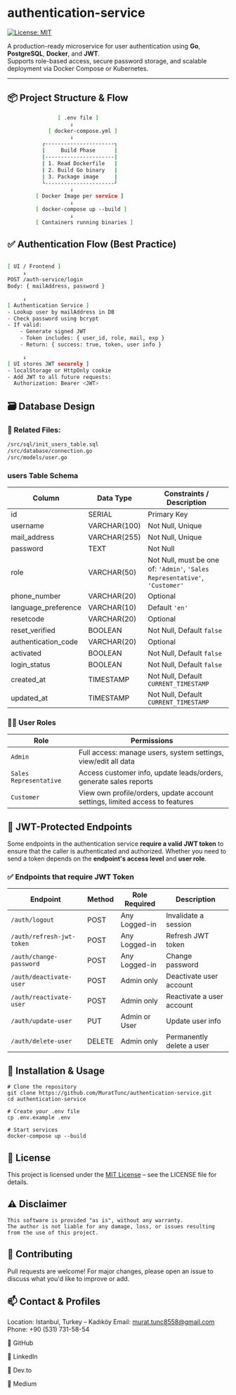 # authentication-service

[![License: MIT](https://img.shields.io/badge/License-MIT-yellow.svg)](LICENSE)

A production-ready microservice for user authentication using **Go**, **PostgreSQL**, **Docker**, and **JWT**.  
Supports role-based access, secure password storage, and scalable deployment via Docker Compose or Kubernetes.

---

## 📦 Project Structure & Flow

```bash
                [ .env file ]
                    ↓
             [ docker-compose.yml ]
                    ↓
           ┌----------------------┐
           |     Build Phase      |
           |----------------------|
           | 1. Read Dockerfile   |
           | 2. Build Go binary   |
           | 3. Package image     |
           └----------------------┘
                    ↓
         [ Docker Image per service ]
                    ↓
         [ docker-compose up --build ]
                    ↓
         [ Containers running binaries ]
```



## ✅ Authentication Flow (Best Practice)
```bash

[ UI / Frontend ]
     ↓
POST /auth-service/login
Body: { mailAddress, password }

     ↓
[ Authentication Service ]
- Lookup user by mailAddress in DB
- Check password using bcrypt
- If valid:
    - Generate signed JWT
    - Token includes: { user_id, role, mail, exp }
    - Return: { success: true, token, user info }

     ↓
[ UI stores JWT securely ]
- localStorage or HttpOnly cookie
- Add JWT to all future requests:
  Authorization: Bearer <JWT>
```

## 🗃️ Database Design
### 📂 Related Files:
```bash
/src/sql/init_users_table.sql  
/src/database/connection.go  
/src/models/user.go
```

### users Table Schema

| Column               | Data Type       | Constraints / Description                                                   |
|----------------------|----------------|------------------------------------------------------------------------------|
| id                   | SERIAL          | Primary Key                                                                 |
| username             | VARCHAR(100)    | Not Null, Unique                                                            |
| mail_address         | VARCHAR(255)    | Not Null, Unique                                                            |
| password             | TEXT            | Not Null                                                                    |
| role                 | VARCHAR(50)     | Not Null, must be one of: `'Admin'`, `'Sales Representative'`, `'Customer'` |
| phone_number         | VARCHAR(20)     | Optional                                                                    |
| language_preference  | VARCHAR(10)     | Default `'en'`                                                              |
| resetcode            | VARCHAR(20)     | Optional                                                                    |
| reset_verified       | BOOLEAN         | Not Null, Default `false`                                                   |
| authentication_code  | VARCHAR(20)     | Optional                                                                    |
| activated            | BOOLEAN         | Not Null, Default `false`                                                   |
| login_status         | BOOLEAN         | Not Null, Default `false`                                                   |
| created_at           | TIMESTAMP       | Not Null, Default `CURRENT_TIMESTAMP`                                       |
| updated_at           | TIMESTAMP       | Not Null, Default `CURRENT_TIMESTAMP`                                       |


### 🧑‍💼 User Roles

| Role                | Permissions                                                                 |
|---------------------|------------------------------------------------------------------------------|
| `Admin`             | Full access: manage users, system settings, view/edit all data               |
| `Sales Representative` | Access customer info, update leads/orders, generate sales reports            |
| `Customer`          | View own profile/orders, update account settings, limited access to features |

##  🔐 JWT-Protected Endpoints

Some endpoints in the authentication service **require a valid JWT token** to ensure that the caller is authenticated and authorized. Whether you need to send a token depends on the **endpoint's access level** and **user role**.

### ✅ Endpoints that **require** JWT Token

| Endpoint                      | Method | Role Required | Description                               |
|-------------------------------|--------|----------------|------------------------------------------|
| `/auth/logout`                | POST   | Any Logged-in  | Invalidate a session                     |
| `/auth/refresh-jwt-token`     | POST   | Any Logged-in  | Refresh JWT token                        |
| `/auth/change-password`       | POST   | Any Logged-in  | Change password                          |
| `/auth/deactivate-user`       | POST   | Admin only     | Deactivate user account                  |
| `/auth/reactivate-user`       | POST   | Admin only     | Reactivate a user account                |
| `/auth/update-user`           | PUT    | Admin or User  | Update user info                         |
| `/auth/delete-user`           | DELETE | Admin only     | Permanently delete a user                |

## 🚀 Installation & Usage
```
# Clone the repository
git clone https://github.com/MuratTunc/authentication-service.git
cd authentication-service

# Create your .env file
cp .env.example .env

# Start services
docker-compose up --build
```


## 📜 License
This project is licensed under the [MIT License](LICENSE) – see the LICENSE file for details.


## ⚠️ Disclaimer
```
This software is provided "as is", without any warranty.
The author is not liable for any damage, loss, or issues resulting from the use of this project.
```


## 💬 Contributing
Pull requests are welcome!
For major changes, please open an issue to discuss what you'd like to improve or add.

## 📫 Contact & Profiles
Location: Istanbul, Turkey – Kadıköy
Email: murat.tunc8558@gmail.com
Phone: +90 (531) 731-58-54

🔗 GitHub

🔗 LinkedIn

🔗 Dev.to

🔗 Medium

